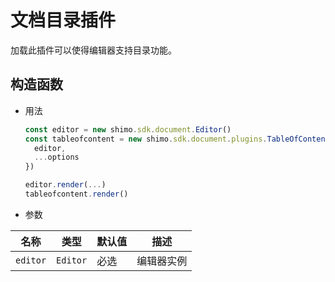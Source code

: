 # 文档目录插件

加载此插件可以使得编辑器支持目录功能。

## 构造函数

* 用法

  ```js
  const editor = new shimo.sdk.document.Editor()
  const tableofcontent = new shimo.sdk.document.plugins.TableOfContent({
    editor,
    ...options
  })

  editor.render(...)
  tableofcontent.render()
  ```

* 参数

|名称|类型|默认值|描述|
| -- | -- | -- | -- |
| `editor` | `Editor` | 必选 | 编辑器实例 |
